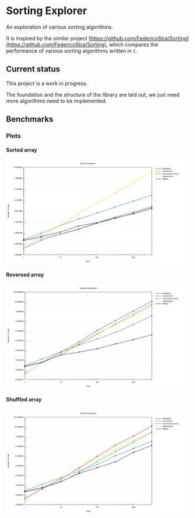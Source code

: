 Sorting Explorer
================

An exploration of various sorting algorithms.

It is inspired by the similar project
[https://github.com/FedericoStra/Sorting](https://github.com/FedericoStra/Sorting),
which compares the performance of various sorting algorithms written in `C`.

Current status
--------------

This project is a work in progress.

The foundation and the structure of the library are laid out, we just need more
algorithms need to be implemented.

Benchmarks
----------

### Plots

#### Sorted array

![Sorted](./benchmark_results/Sorted_lines.svg)

#### Reversed array

![Reversed](./benchmark_results/Reversed_lines.svg)

#### Shuffled array

![Shuffled](./benchmark_results/Shuffled_lines.svg)

